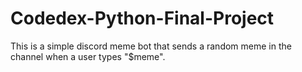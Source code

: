 # Codedex-Python-Final-Project

This is a simple discord meme bot that sends a random meme in the channel when a user types "$meme".
